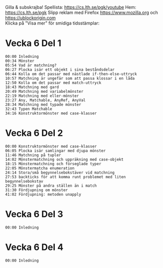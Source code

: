 Gilla & subskrajba! Spellista: https://cs.lth.se/pgk/youtube Hem: https://cs.lth.se/pgk
Slipp reklam med Firefox https://www.mozilla.org och https://ublockorigin.com  
Klicka på "Visa mer" för smidiga tidsstämplar:

# Vecka 6 Del 1
```
00:00 Inledning
00:34 Mönster
05:54 Vad är matchning?
06:27 Plocka isär ett objekt i sina beståndsdelar
06:44 Kolla om det passar med nästlade if-then-else-uttryck
10:57 Matchning är ungefär som att passa klossar i en låda 
12:50 Kolla om det passar med match-uttryck
18:43 Matchning med gard
20:49 Matchning med variabelmönster
22:19 Matchning med eller-mönster 
23:27 Any, Matchable, AnyRef, AnyVal
28:34 Matchning med typade mönster
32:43 Typen Matchable
34:16 Konstruktormönster med case-klasser
```

# Vecka 6 Del 2
```
00:00 Konstruktormönster med case-klasser
06:05 Plocka isär samlingar med djupa mönster
11:46 Matchning på tupler
14:02 Mönstermatchning och uppräkning med case-objekt
18:15 Mönstermatchning och förseglade typer
22:05 Mönstermatcha enumeration
24:14 Stora/små begynnelsebokstäver vid matchning
27:53 backticks för att komma runt problemet med liten begynnelsebokstav
29:25 Mönster på andra ställen än i match
31:30 Fördjupning om mönster
41:02 Fördjupning: metoden unapply
```

# Vecka 6 Del 3
```
00:00 Inledning
```

# Vecka 6 Del 4
```
00:00 Inledning
```

